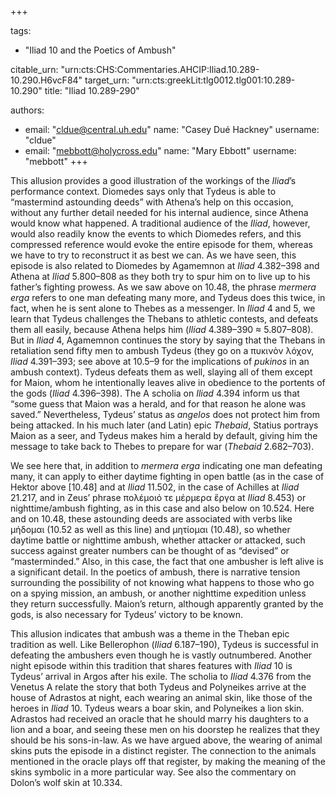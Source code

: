 +++

tags:
- "Iliad 10 and the Poetics of Ambush"

citable_urn: "urn:cts:CHS:Commentaries.AHCIP:Iliad.10.289-10.290.H6vcF84"
target_urn: "urn:cts:greekLit:tlg0012.tlg001:10.289-10.290"
title: "Iliad 10.289-290"

authors:
- email: "cldue@central.uh.edu"
  name: "Casey Dué Hackney"
  username: "cldue"
- email: "mebbott@holycross.edu"
  name: "Mary Ebbott"
  username: "mebbott"
+++

<p>This allusion provides a good illustration of the workings of the <em>Iliad</em>’s performance context. Diomedes says only that Tydeus is able to “mastermind astounding deeds” with Athena’s help on this occasion, without any further detail needed for his internal audience, since Athena would know what happened. A traditional audience of the <em>Iliad</em>, however, would also readily know the events to which Diomedes refers, and this compressed reference would evoke the entire episode for them, whereas we have to try to reconstruct it as best we can. As we have seen, this episode is also related to Diomedes by Agamemnon at <em>Iliad</em> 4.382–398 and Athena at <em>Iliad</em> 5.800–808 as they both try to spur him on to live up to his father’s fighting prowess. As we saw above on 10.48, the phrase <em>mermera erga</em> refers to one man defeating many more, and Tydeus does this twice, in fact, when he is sent alone to Thebes as a messenger. In <em>Iliad</em> 4 and 5, we learn that Tydeus challenges the Thebans to athletic contests, and defeats them all easily, because Athena helps him (<em>Iliad</em> 4.389–390 ≈ 5.807–808). But in <em>Iliad</em> 4, Agamemnon continues the story by saying that the Thebans in retaliation send fifty men to ambush Tydeus (they go on a πυκινὸν λόχον, <em>Iliad</em> 4.391–393; see above at 10.5–9 for the implications of <em>pukinos</em> in an ambush context). Tydeus defeats them as well, slaying all of them except for Maion, whom he intentionally leaves alive in obedience to the portents of the gods (<em>Iliad</em> 4.396–398). The A scholia on <em>Iliad</em> 4.394 inform us that “some guess that Maion was a herald, and for that reason he alone was saved.” Nevertheless, Tydeus’ status as <em>angelos</em> does not protect him from being attacked. In his much later (and Latin) epic <em>Thebaid</em>, Statius portrays Maion as a seer, and Tydeus makes him a herald by default, giving him the message to take back to Thebes to prepare for war (<em>Thebaid</em> 2.682–703).</p><p>We see here that, in addition to <em>mermera erga</em> indicating one man defeating many, it can apply to either daytime fighting in open battle (as in the case of Hektor above [10.48] and at <em>Iliad</em> 11.502, in the case of Achilles at <em>Iliad</em> 21.217, and in Zeus’ phrase πολέμοιό τε μέρμερα ἔργα at <em>Iliad</em> 8.453) or nighttime/ambush fighting, as in this case and also below on 10.524. Here and on 10.48, these astounding deeds are associated with verbs like μήδομαι (10.52 as well as this line) and μητίομαι (10.48), so whether daytime battle or nighttime ambush, whether attacker or attacked, such success against greater numbers can be thought of as “devised” or “masterminded.” Also, in this case, the fact that one ambusher is left alive is a significant detail. In the poetics of ambush, there is narrative tension surrounding the possibility of not knowing what happens to those who go on a spying mission, an ambush, or another nighttime expedition unless they return successfully. Maion’s return, although apparently granted by the gods, is also necessary for Tydeus’ victory to be known.</p><p>This allusion indicates that ambush was a theme in the Theban epic tradition as well. Like Bellerophon (<em>Iliad</em> 6.187–190), Tydeus is successful in defeating the ambushers even though he is vastly outnumbered. Another night episode within this tradition that shares features with <em>Iliad</em> 10 is Tydeus’ arrival in Argos after his exile. The scholia to <em>Iliad</em> 4.376 from the Venetus A relate the story that both Tydeus and Polyneikes arrive at the house of Adrastos at night, each wearing an animal skin, like those of the heroes in <em>Iliad</em> 10. Tydeus wears a boar skin, and Polyneikes a lion skin. Adrastos had received an oracle that he should marry his daughters to a lion and a boar, and seeing these men on his doorstep he realizes that they should be his sons-in-law. As we have argued above, the wearing of animal skins puts the episode in a distinct register. The connection to the animals mentioned in the oracle plays off that register, by making the meaning of the skins symbolic in a more particular way. See also the commentary on Dolon’s wolf skin at 10.334.</p>